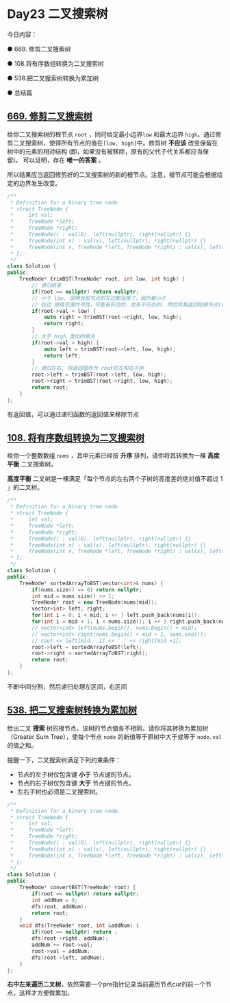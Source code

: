 # Day23 二叉搜索树

 今日内容：

● 669. 修剪二叉搜索树 

● 108.将有序数组转换为二叉搜索树 

● 538.把二叉搜索树转换为累加树 

 ● 总结篇 

## [669. 修剪二叉搜索树](https://leetcode.cn/problems/trim-a-binary-search-tree/description/)

给你二叉搜索树的根节点 `root` ，同时给定最小边界`low` 和最大边界 `high`。通过修剪二叉搜索树，使得所有节点的值在`[low, high]`中。修剪树 **不应该** 改变保留在树中的元素的相对结构 (即，如果没有被移除，原有的父代子代关系都应当保留)。 可以证明，存在 **唯一的答案** 。

所以结果应当返回修剪好的二叉搜索树的新的根节点。注意，根节点可能会根据给定的边界发生改变。

```cpp
/**
 * Definition for a binary tree node.
 * struct TreeNode {
 *     int val;
 *     TreeNode *left;
 *     TreeNode *right;
 *     TreeNode() : val(0), left(nullptr), right(nullptr) {}
 *     TreeNode(int x) : val(x), left(nullptr), right(nullptr) {}
 *     TreeNode(int x, TreeNode *left, TreeNode *right) : val(x), left(left), right(right) {}
 * };
 */
class Solution {
public:
    TreeNode* trimBST(TreeNode* root, int low, int high) {
        // 递归结束
        if(root == nullptr) return nullptr;
        // 小于 low, 说明当前节点的左边都没用了，因为都小于
        // 右边 继续范围内寻找，可能有符合的，也有不符合的. 然后将其返回给根节点(挂在左边)
        if(root->val < low) {
            auto right = trimBST(root->right, low, high);
            return right;
        }
        // 大于 high 类似的做法
        if(root->val > high) {
            auto left = trimBST(root->left, low, high);
            return left;
        }
        // 递归左右, 将返回值作为 root的左和右子树
        root->left = trimBST(root->left, low, high);
        root->right = trimBST(root->right, low, high);
        return root;
    }
};
```

有返回值，可以通过递归函数的返回值来移除节点

## [108. 将有序数组转换为二叉搜索树](https://leetcode.cn/problems/convert-sorted-array-to-binary-search-tree/description/)

给你一个整数数组 `nums` ，其中元素已经按 **升序** 排列，请你将其转换为一棵 **高度平衡** 二叉搜索树。

**高度平衡** 二叉树是一棵满足「每个节点的左右两个子树的高度差的绝对值不超过 1 」的二叉树。

```cpp
/**
 * Definition for a binary tree node.
 * struct TreeNode {
 *     int val;
 *     TreeNode *left;
 *     TreeNode *right;
 *     TreeNode() : val(0), left(nullptr), right(nullptr) {}
 *     TreeNode(int x) : val(x), left(nullptr), right(nullptr) {}
 *     TreeNode(int x, TreeNode *left, TreeNode *right) : val(x), left(left), right(right) {}
 * };
 */
class Solution {
public:
    TreeNode* sortedArrayToBST(vector<int>& nums) {
        if(nums.size() == 0) return nullptr;
        int mid = nums.size() >> 1;
        TreeNode* root = new TreeNode(nums[mid]);
        vector<int> left, right;
        for(int i = 0; i < mid; i ++ ) left.push_back(nums[i]);
        for(int i = mid + 1; i < nums.size(); i ++ ) right.push_back(nums[i]);
        // vector<int> left(nums.begin(), nums.begin() + mid);
        // vector<int> right(nums.begin() + mid + 1, nums.end());
        // cout << left[mid - 1] << ' ' << right[mid +1];
        root->left = sortedArrayToBST(left);
        root->right = sortedArrayToBST(right);
        return root;
    }
};
```

不断中间分割，然后递归处理左区间，右区间

## [538. 把二叉搜索树转换为累加树](https://leetcode.cn/problems/convert-bst-to-greater-tree/description/)

给出二叉 **搜索** 树的根节点，该树的节点值各不相同，请你将其转换为累加树（Greater Sum Tree），使每个节点 `node` 的新值等于原树中大于或等于 `node.val` 的值之和。

提醒一下，二叉搜索树满足下列约束条件：

- 节点的左子树仅包含键 **小于** 节点键的节点。
- 节点的右子树仅包含键 **大于** 节点键的节点。
- 左右子树也必须是二叉搜索树。

```cpp
/**
 * Definition for a binary tree node.
 * struct TreeNode {
 *     int val;
 *     TreeNode *left;
 *     TreeNode *right;
 *     TreeNode() : val(0), left(nullptr), right(nullptr) {}
 *     TreeNode(int x) : val(x), left(nullptr), right(nullptr) {}
 *     TreeNode(int x, TreeNode *left, TreeNode *right) : val(x), left(left), right(right) {}
 * };
 */
class Solution {
public:
    TreeNode* convertBST(TreeNode* root) {
        if(root == nullptr) return nullptr;
        int addNum = 0;
        dfs(root, addNum);
        return root;
    }
    void dfs(TreeNode* root, int &addNum) {
        if(root == nullptr) return ;
        dfs(root->right, addNum);
        addNum += root->val;
        root->val = addNum;
        dfs(root->left, addNum);
    }
};
```

**右中左来遍历二叉树**，依然需要一个pre指针记录当前遍历节点cur的前一个节点，这样才方便做累加。